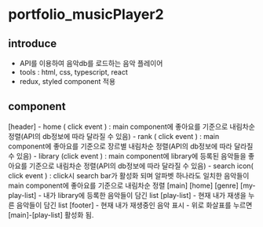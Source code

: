 # portfolio_musicPlayer2

## introduce
  - API를 이용하여 음악db를 로드하는 음악 플레이어
  - tools : html, css, typescript, react
  - redux, styled component 적용

## component
  [header]
    - home ( click event ) : main component에 좋아요를 기준으로 내림차순 정렬(API의 db정보에 따라 달라질 수 있음)
    - rank ( click event ) : main component에 좋아요를 기준으로 장르별 내림차순 정렬(API의 db정보에 따라 달라질 수 있음)
    - library (click event ) : main component에 library에 등록된 음악들을 좋아요를 기준으로 내림차순 정렬(API의 db정보에 따라 달라질 수 있음)
    - search icon( click event ) : click시 search bar가 활성화 되며 알파벳 하나라도 일치한 음악들이 main component에 좋아요를 기준으로 내림차순 정렬
  [main]
    [home]
    [genre]
    [my-play-list]
      - 내가 library에 등록한 음악들이 담긴 list
    [play-list]
      - 현재 내가 재생을 누른 음악들이 담긴 list
  [footer]
    - 현재 내가 재생중인 음악 표시
    - 위로 화살표를 누르면 [main]-[play-list] 활성화 됨.

    
  
  

